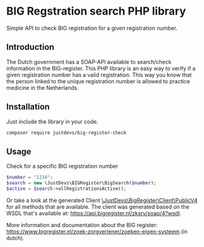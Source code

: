 # BIG Regstration search PHP library

Simple API to check BIG registration for a given registration number.

## Introduction 

The Dutch government has a SOAP-API available to search/check information in the BIG-register. 
This PHP library is an easy way to verify if a given registration number has a valid registration. 
This way you know that the person linked to the unique registration number is allowed to practice medicine in 
the Netherlands. 

## Installation
Just include the library in your code.
```bash
composer require justdevs/big-register-check
```

## Usage
Check for a specific BIG registration number
```php
$number = "1234";
$search = new \JustDevs\BIGRegister\BigSearch($number);
$active = $search->allRegistrationsActive();
```

Or take a look at the generated Client [\JustDevs\BigRegister\Client\PublicV4](src/Client/PublicV4.php) for all 
methods that are available. The client was generated based on the WSDL that's available at: https://api.bigregister.nl/zksrv/soap/4?wsdl.

More information and documentation about the BIG register: https://www.bigregister.nl/zoek-zorgverlener/zoeken-eigen-systeem (in dutch).

